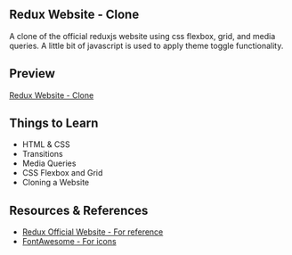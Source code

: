 ## Redux Website - Clone

A clone of the official reduxjs website using css flexbox, grid, and media queries. A little bit of javascript is used to apply theme toggle functionality.

## Preview

[Redux Website - Clone](https://reduxwebsite-dk.netlify.app/)

## Things to Learn

- HTML & CSS
- Transitions
- Media Queries
- CSS Flexbox and Grid
- Cloning a Website

## Resources & References

- [Redux Official Website - For reference](https://redux.js.org/)
- [FontAwesome - For icons](https://fontawesome.com/)
